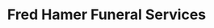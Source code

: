 ---
title: "Fred Hamer Funeral Services"
url: /blackburn/fred-hamer-funeral-services/
shop: Bestattungen
---